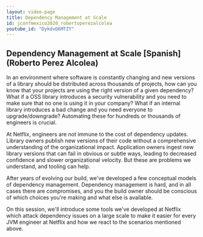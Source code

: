 ```yaml
---
layout: video-page
title: Dependency Management at Scale
id: jconfmexico2020_robertoperezalcolea   
youtube_id: "DykdvD6MTZY"
---                     
```


## Dependency Management at Scale [Spanish] (Roberto Perez Alcolea)

In an environment where software is constantly changing and new versions of a library should be distributed across thousands of projects, how can you know that your projects are using the right version of a given dependency? What if a OSS library introduces a security vulnerability and you need to make sure that no one is using it in your company? What if an internal library introduces a bad change and you need everyone to upgrade/downgrade? Automating these for hundreds or thousands of engineers is crucial.

At Netflix, engineers are not immune to the cost of dependency updates. Library owners publish new versions of their code without a comprehensive understanding of the organizational impact. Application owners ingest new library versions that can fail in obvious or subtle ways, leading to decreased confidence and slower organizational velocity. But these are problems we understand, and tooling can help.

After years of evolving our build, we've developed a few conceptual models of dependency management. Dependency management is hard, and in all cases there are compromises, and you the build owner should be conscious of which choices you're making and what else is available.

On this session, we'll introduce some tools we've developed at Netflix which attack dependency issues on a large scale to make it easier for every JVM engineer at Netflix and how we react to the scenarios mentioned above.
